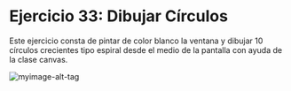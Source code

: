 # Ejercicio 33: Dibujar Círculos 
Este ejercicio consta de pintar de color blanco la ventana y dibujar 10 círculos crecientes tipo espiral desde el medio de la pantalla con ayuda de la clase canvas.

 ![myimage-alt-tag](https://github.com/wendysoto/Ejercicios_Android/blob/master/capturas/5.1.jpeg) 







